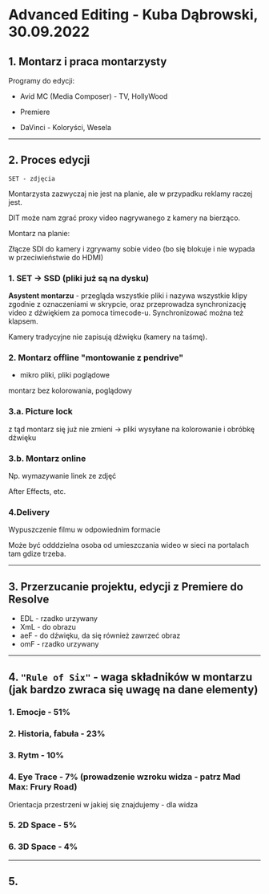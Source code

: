 # Advanced Editing - Kuba Dąbrowski, 30.09.2022

## 1. Montarz i praca montarzysty

Programy do edycji:

* Avid MC (Media Composer) - TV, HollyWood

* Premiere

* DaVinci - Koloryści, Wesela

---

## 2. Proces edycji

    SET - zdjęcia

Montarzysta zazwyczaj nie jest na planie, ale w przypadku reklamy raczej jest.

DIT może nam zgrać proxy video nagrywanego z kamery na bierząco.

Montarz na planie:

Złącze SDI do kamery i zgrywamy sobie video (bo się blokuje i nie wypada w przeciwieństwie do HDMI)

### 1. SET -> SSD (pliki już są na dysku)

**Asystent montarzu** - przegląda wszystkie pliki i nazywa wszystkie klipy zgodnie z oznaczeniami w skrypcie, oraz przeprowadza synchronizację video z dźwiękiem za pomoca timecode-u. Synchronizować można też klapsem.

Kamery tradycyjne nie zapisują dźwięku (kamery na taśmę).

### 2. Montarz offline "montowanie z pendrive"

* mikro pliki, pliki poglądowe

montarz bez kolorowania, poglądowy

### 3.a. Picture lock

z tąd montarz się już nie zmieni -> pliki wysyłane na kolorowanie i obróbkę dźwięku

### 3.b. Montarz online

Np. wymazywanie linek ze zdjęć

After Effects, etc.

### 4.Delivery

Wypuszczenie filmu w odpowiednim formacie

Może być odddzielna osoba od umieszczania wideo w sieci na portalach tam gdize trzeba.

---

## 3. Przerzucanie projektu, edycji z Premiere do Resolve

* EDL - rzadko urzywany
* XmL - do obrazu
* aeF - do dźwięku, da się również zawrzeć obraz
* omF - rzadko urzywany

---

## 4. `"Rule of Six"` - waga składników w montarzu (jak bardzo zwraca się uwagę na dane elementy)

### 1. Emocje - 51%

### 2. Historia, fabuła - 23%

### 3. Rytm - 10%

### 4. Eye Trace - 7% (prowadzenie wzroku widza - patrz Mad Max: Frury Road)

Orientacja przestrzeni w jakiej się znajdujemy - dla widza

### 5. 2D Space - 5%

### 6. 3D Space - 4%

---

## 5.
